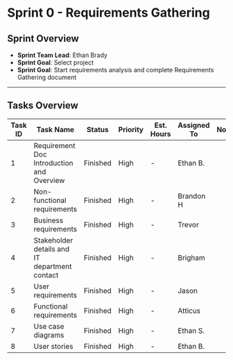 # Sprint 0 - Requirements Gathering
## Sprint Overview
- **Sprint Team Lead**: Ethan Brady
- **Sprint Goal**: Select project
- **Sprint Goal**: Start requirements analysis and complete Requirements Gathering document

---

## Tasks Overview

| Task ID | Task Name                          | Status       | Priority | Est. Hours | Assigned To     | Notes                    |
|---------|------------------------------------|--------------|----------|------------|-----------------|--------------------------|
| 1       | Requirement Doc Introduction and Overview             | Finished     | High     | -          | Ethan B.         |                          |
| 2       | Non-functional requirements        | Finished     | High     | -          | Brandon H|                          |
| 3       | Business requirements              | Finished     | High     | -          | Trevor          |                          |
| 4       | Stakeholder details and IT department contact                 | Finished     | High     | -          | Brigham          |                          |
| 5       | User requirements                  | Finished     | High     | -          | Jason           |                          |
| 6       | Functional requirements            | Finished     | High     | -          | Atticus         |                          |
| 7       | Use case diagrams                  | Finished     | High     | -          | Ethan S.        |                          |
| 8       | User stories                       | Finished     | High     | -          | Ethan B.        |                          |